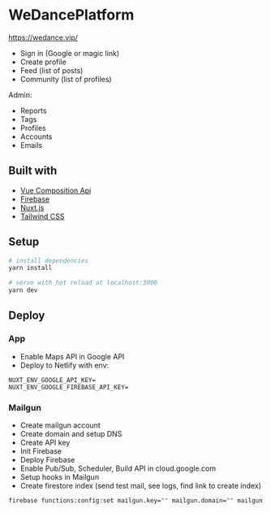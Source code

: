 # WeDancePlatform

https://wedance.vip/

- Sign in (Google or magic link)
- Create profile
- Feed (list of posts)
- Community (list of profiles)

Admin:

- Reports
- Tags
- Profiles
- Accounts
- Emails

## Built with

- [Vue Composition Api](https://composition-api.vuejs.org/)
- [Firebase](https://firebase.google.com/)
- [Nuxt.js](https://nuxtjs.org)
- [Tailwind CSS](https://tailwindcss.com/)

## Setup

```bash
# install dependencies
yarn install

# serve with hot reload at localhost:3000
yarn dev
```

## Deploy

### App

- Enable Maps API in Google API
- Deploy to Netlify with env:

```
NUXT_ENV_GOOGLE_API_KEY=
NUXT_ENV_GOOGLE_FIREBASE_API_KEY=
```

### Mailgun

- Create mailgun account
- Create domain and setup DNS
- Create API key
- Init Firebase
- Deploy Firebase
- Enable Pub/Sub, Scheduler, Build API in cloud.google.com
- Setup hooks in Mailgun
- Create firestore index (send test mail, see logs, find link to create index)

```bash
firebase functions:config:set mailgun.key="" mailgun.domain="" mailgun.host=""
```
